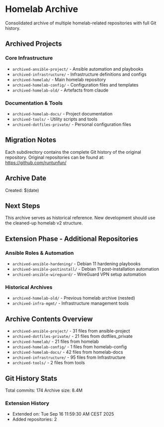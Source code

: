 # Homelab Archive

Consolidated archive of multiple homelab-related repositories with full Git history.

## Archived Projects

### Core Infrastructure
- `archived-ansible-project/` - Ansible automation and playbooks
- `archived-infrastructure/` - Infrastructure definitions and configs
- `archived-homelab/` - Main homelab repository
- `archived-homelab-config/` - Configuration files and templates
- `archived-homelab-old/` - Artefacts from claude

### Documentation & Tools  
- `archived-homelab-docs/` - Project documentation
- `archived-tools/` - Utility scripts and tools
- `archived-dotfiles-private/` - Personal configuration files

## Migration Notes

Each subdirectory contains the complete Git history of the original repository.
Original repositories can be found at: https://github.com/runtunfun/

## Archive Date
Created: $(date)

## Next Steps
This archive serves as historical reference. 
New development should use the cleaned-up homelab v2 structure.


## Extension Phase - Additional Repositories

### Ansible Roles & Automation
- `archived-ansible-hardening/` - Debian 11 hardening playbooks
- `archived-ansible-postinstall/` - Debian 11 post-installation automation
- `archived-ansible-wireguard/` - WireGuard VPN setup automation

### Historical Archives
- `archived-homelab-old/` - Previous homelab archive (nested)
- `archived-infra-mgmt/` - Infrastructure management tools
## Archive Contents Overview

- `archived-ansible-project/` - 31 files from ansible-project
- `archived-dotfiles-private/` - 21 files from dotfiles_private
- `archived-homelab/` - 21 files from homelab
- `archived-homelab-config/` - 1 files from homelab-config
- `archived-homelab-docs/` - 42 files from homelab-docs
- `archived-infrastructure/` - 95 files from Infrastructure
- `archived-tools/` - 2 files from tools

## Git History Stats

Total commits: 174
Archive size: 8.4M

### Extension History
- Extended on: Tue Sep 16 11:59:30 AM CEST 2025
- Added repositories: 2
